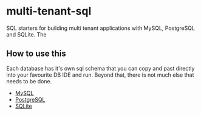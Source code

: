 # multi-tenant-sql

SQL starters for building multi tenant applications with MySQL, PostgreSQL and SQLite. The

## How to use this

Each database has it's own sql schema that you can copy and past directly into your favourite DB IDE and run. Beyond that, there is not much
else that needs to be done.

- [MySQL](https://raw.githubusercontent.com/JayJamieson/multi-tenant-sql/main/mysql.sql)
- [PostgreSQL](https://raw.githubusercontent.com/JayJamieson/multi-tenant-sql/main/postgresql.sql)
- [SQLite](https://raw.githubusercontent.com/JayJamieson/multi-tenant-sql/main/sqlite.sql)
